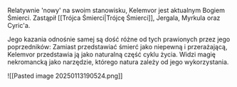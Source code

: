 Relatywnie 'nowy' na swoim stanowisku, Kelemvor jest aktualnym Bogiem Śmierci. Zastąpił [[Trójca Śmierci|Trójcę Śmierci]], Jergala, Myrkula oraz Cyric'a.

Jego kazania odnośnie samej są dość różne od tych prawionych przez jego poprzedników: Zamiast przedstawiać śmierć jako niepewną i przerażającą, Kelemvor przedstawia ją jako naturalną część cyklu życia.  Widzi magię nekromancką jako narzędzie, którego natura zależy od jego wykorzystania.

![[Pasted image 20250113190524.png]]